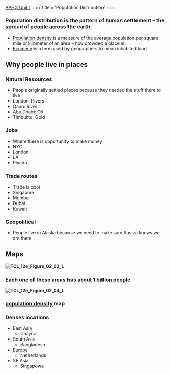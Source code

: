  [APHG Unit 1](./../aphg-unit-1/)
+++
 title = 'Population Distribution'
+++
### Population distribution is the pattern of human settlement – the spread of people across the earth.

- [Population density](./../population-density/) is a measure of the average population per square mile or kilometer of an area – how crowded a place is
- [Ecumene](./../ecumene/) is a term used by geographers to mean inhabited land
## Why people live in places
### Natural Resources
- People originally settled places because they needed the stuff there to live
- London: Rivers
- Qairo: River
- Abu Dhabi: Oil
- Timbuktu: Gold
### Jobs
- Where there is opportunity to make money
- NYC
- London
- LA
- Riyadh
### Trade routes
- Trade is cool
- Singapore
- Mumbai
- Dubai
- Kuwait
### Geopolitical
- People live in Alaska because we need to make sure Russia knows we are there




## Maps
**![TCL_12e_Figure_02_02_L](https://lh7-rt.googleusercontent.com/slidesz/AGV_vUccNOtJwISgnv0khZ-BiBlyfL3ClVlUVWLcvt5EEAOZCuoARp06ekTnI91X-1dYGgcEtXimGKfB929oayd1zv5VXPajStfQ5q7ct5ZSMeD8JPclMBvl5nZdcyZMvAivDEEEUGZQc9HYa9EeX1k7exyD_QtW4D_dukatfQ=s2048?key=B659LZ_lNi3daDyxDVX5ew)**
### Each one of these areas has about 1 billion people

**![TCL_12e_Figure_02_04_L](https://lh7-rt.googleusercontent.com/slidesz/AGV_vUcz3zP5g_8vZGTKwhAIgVDM9MDNWkr2I_Nobqaa9yMCrVHNrWJf6809DZ2gKgc-vKKbkrpx9D1s8ShVkaitO0EG0fOGaFSi9yBNKxwT4qXLLr6SuapbAOtPBLxow-hia8ewAe3XHERnAB-rLDsa_SD4Pd7Ebk6Dp76_Rj4=s2048?key=B659LZ_lNi3daDyxDVX5ew)**
### [population density](./../population-density/) map
### Denses locations
- East Asia
	- Chayna
- South Asia
	- Bangladesh
- Europe
	- Netherlands
- SE Asia
	- Singapowa